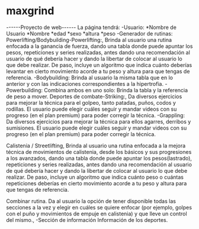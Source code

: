 # maxgrind
------Proyecto de web------
La página tendrá:
-Usuario:
    *Nombre de Usuario
    *Nombre
    *edad
    *sexo
    *altura
    *peso
-Generador de rutinas:
Powerlifting/Bodybuilding-Powerlifting:,
Brinda al usuario una rutina enfocada a la ganancia de fuerza, dando una tabla donde puede apuntar los pesos, repeticiones y series realizadas, antes dando una recomendación al usuario de qué debería hacer y dando la libertar de colocar al usuario lo que debe realizar.
De paso, incluye un algoritmo que indica cuánto deberías levantar en cierto movimiento acorde a tu peso y altura para que tengas de referencia.
    -Bodybuilding:
Brinda al usuario la misma tabla que en lo anterior y con las indicaciones correspondientes a la hipertrofia.
    -Powerbuilding:
        Combina ambos en uno solo: Brinda la tabla y la referencia de peso a mover.
Deportes de combate-Striking:,
Da diversos ejercicios para mejorar la técnica para el golpeo, tanto patadas, puños, codos y rodillas.  El usuario puede elegir cuáles seguir y mandar videos con su progreso (en el plan premium) para poder corregir la técnica.
    -Grappling:
Da diversos ejercicios para mejorar la técnica para ellos agarres, derribos y sumisiones.  El usuario puede elegir cuáles seguir y mandar videos con su progreso (en el plan premium) para poder corregir la técnica.

Calistenia / Streetlifting,
Brinda al usuario una rutina enfocada a la mejora técnica de movimientos de calistenia, desde los básicos y sus progresiones a los avanzados, dando una tabla donde puede apuntar los pesos(lastrado), repeticiones y series realizadas, antes dando una recomendación al usuario de qué debería hacer y dando la libertar de colocar al usuario lo que debe realizar.
De paso, incluye un algoritmo que indica cuánto peso o cuántas repeticiones deberías en cierto movimiento acorde a tu peso y altura para que tengas de referencia.

Combinar rutina.
     Da al usuario la opción de tener disponible todas las secciones a la vez y elegir en cuáles se quiere enfocar (por ejemplo, golpes con el puño y movimientos de empuje en calistenia) y que lleve un control del mismo.,
-Sección de información
Información de los deportes.
